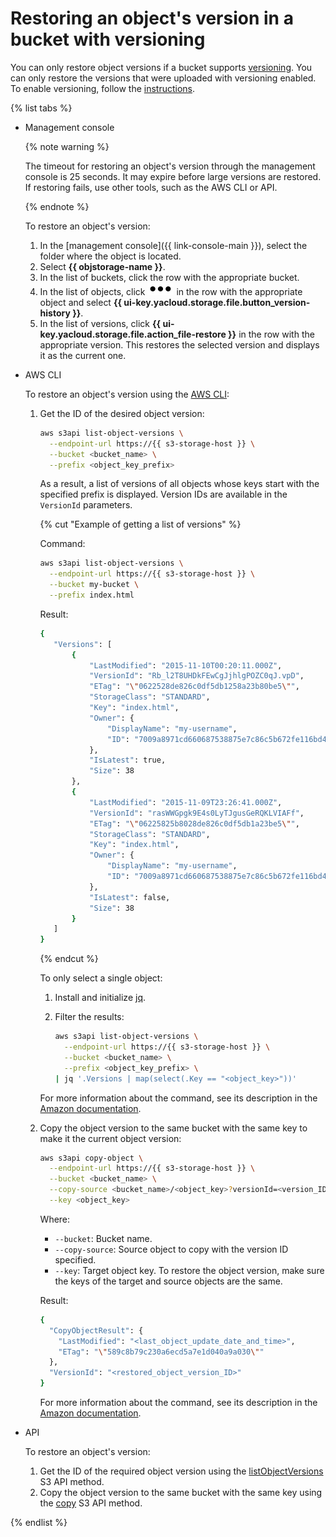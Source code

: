 # Restoring an object's version in a bucket with versioning

You can only restore object versions if a bucket supports [versioning](../../concepts/versioning.md). You can only restore the versions that were uploaded with versioning enabled. To enable versioning, follow the [instructions](../buckets/versioning.md).

{% list tabs %}

- Management console

   {% note warning %}

   The timeout for restoring an object's version through the management console is 25 seconds. It may expire before large versions are restored. If restoring fails, use other tools, such as the AWS CLI or API.

   {% endnote %}

   To restore an object's version:

   1. In the [management console]({{ link-console-main }}), select the folder where the object is located.
   1. Select **{{ objstorage-name }}**.
   1. In the list of buckets, click the row with the appropriate bucket.
   1. In the list of objects, click ![options](../../../_assets/options.svg) in the row with the appropriate object and select **{{ ui-key.yacloud.storage.file.button_version-history }}**.
   1. In the list of versions, click **{{ ui-key.yacloud.storage.file.action_file-restore }}** in the row with the appropriate version. This restores the selected version and displays it as the current one.

- AWS CLI

   To restore an object's version using the [AWS CLI](../../tools/aws-cli.md):

   1. Get the ID of the desired object version:

      ```bash
      aws s3api list-object-versions \
        --endpoint-url https://{{ s3-storage-host }} \
        --bucket <bucket_name> \
        --prefix <object_key_prefix>
      ```

      As a result, a list of versions of all objects whose keys start with the specified prefix is displayed. Version IDs are available in the `VersionId` parameters.

      {% cut "Example of getting a list of versions" %}

      Command:

      ```bash
      aws s3api list-object-versions \
        --endpoint-url https://{{ s3-storage-host }} \
        --bucket my-bucket \
        --prefix index.html
      ```

      Result:

      ```bash
      {
         "Versions": [
             {
                 "LastModified": "2015-11-10T00:20:11.000Z",
                 "VersionId": "Rb_l2T8UHDkFEwCgJjhlgPOZC0qJ.vpD",
                 "ETag": "\"0622528de826c0df5db1258a23b80be5\"",
                 "StorageClass": "STANDARD",
                 "Key": "index.html",
                 "Owner": {
                     "DisplayName": "my-username",
                     "ID": "7009a8971cd660687538875e7c86c5b672fe116bd438f46db45460ddcd036c32"
                 },
                 "IsLatest": true,
                 "Size": 38
             },
             {
                 "LastModified": "2015-11-09T23:26:41.000Z",
                 "VersionId": "rasWWGpgk9E4s0LyTJgusGeRQKLVIAFf",
                 "ETag": "\"06225825b8028de826c0df5db1a23be5\"",
                 "StorageClass": "STANDARD",
                 "Key": "index.html",
                 "Owner": {
                     "DisplayName": "my-username",
                     "ID": "7009a8971cd660687538875e7c86c5b672fe116bd438f46db45460ddcd036c32"
                 },
                 "IsLatest": false,
                 "Size": 38
             }
         ]
      }
      ```

      {% endcut %}

      To only select a single object:

      1. Install and initialize [jq](https://stedolan.github.io/jq/download/).
      1. Filter the results:

         ```bash
         aws s3api list-object-versions \
           --endpoint-url https://{{ s3-storage-host }} \
           --bucket <bucket_name> \
           --prefix <object_key_prefix> \
         | jq '.Versions | map(select(.Key == "<object_key>"))'
         ```

      For more information about the command, see its description in the [Amazon documentation](https://awscli.amazonaws.com/v2/documentation/api/latest/reference/s3api/list-object-versions.html).

   1. Copy the object version to the same bucket with the same key to make it the current object version:

      ```bash
      aws s3api copy-object \
        --endpoint-url https://{{ s3-storage-host }} \
        --bucket <bucket_name> \
        --copy-source <bucket_name>/<object_key>?versionId=<version_ID> \
        --key <object_key>
      ```

      Where:

      * `--bucket`: Bucket name.
      * `--copy-source`: Source object to copy with the version ID specified.
      * `--key`: Target object key. To restore the object version, make sure the keys of the target and source objects are the same.

      Result:

      ```bash
      {
        "CopyObjectResult": {
          "LastModified": "<last_object_update_date_and_time>",
          "ETag": "\"589c8b79c230a6ecd5a7e1d040a9a030\""
        },
        "VersionId": "<restored_object_version_ID>"
      }
      ```

      For more information about the command, see its description in the [Amazon documentation](https://awscli.amazonaws.com/v2/documentation/api/latest/reference/s3api/copy-object.html).

- API

   To restore an object's version:

   1. Get the ID of the required object version using the [listObjectVersions](../../s3/api-ref/bucket/listObjectVersions.md) S3 API method.
   1. Copy the object version to the same bucket with the same key using the [copy](../../s3/api-ref/object/copy.md) S3 API method.

{% endlist %}
